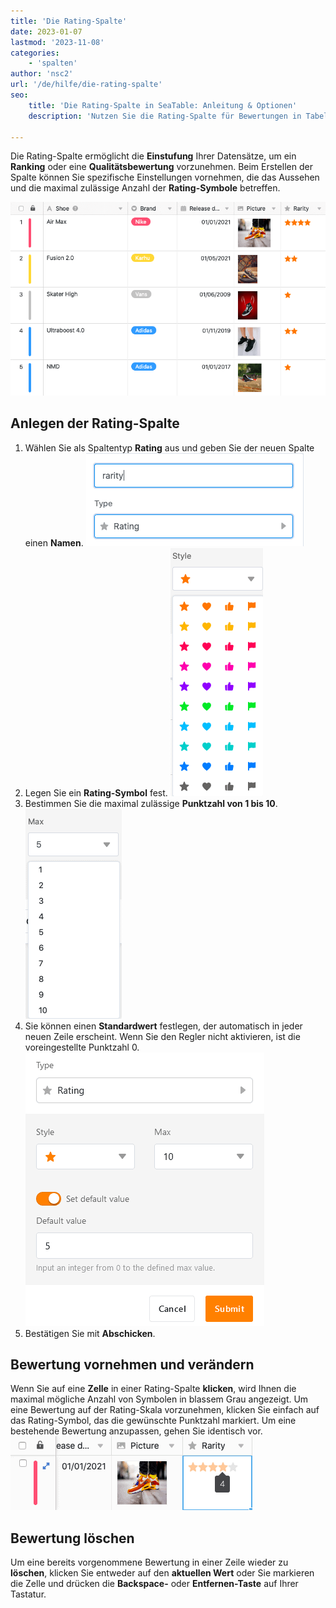 ```yaml
---
title: 'Die Rating-Spalte'
date: 2023-01-07
lastmod: '2023-11-08'
categories:
    - 'spalten'
author: 'nsc2'
url: '/de/hilfe/die-rating-spalte'
seo:
    title: 'Die Rating-Spalte in SeaTable: Anleitung & Optionen'
    description: 'Nutzen Sie die Rating-Spalte für Bewertungen in Tabellen, mit Symbolwahl, Skalen von 1 bis 10 und Standardwert. Ideal für Rankings, Feedback und Priorisierung.'

---
```


Die Rating-Spalte ermöglicht die **Einstufung** Ihrer Datensätze, um ein **Ranking** oder eine **Qualitätsbewertung** vorzunehmen. Beim Erstellen der Spalte können Sie spezifische Einstellungen vornehmen, die das Aussehen und die maximal zulässige Anzahl der **Rating-Symbole** betreffen.

![Beispiel-Tabelle mit einer Rating-Skala](images/example-table-rating-skala-1.png)

## Anlegen der Rating-Spalte

1. Wählen Sie als Spaltentyp **Rating** aus und geben Sie der neuen Spalte einen **Namen**.
![Geben Sie der Rating-Spalte einen Namen.](images/benennen.png) 
2. Legen Sie ein **Rating-Symbol** fest.
![Festlegung eines Rating-Symbols](images/style.png) 
3. Bestimmen Sie die maximal zulässige **Punktzahl von 1 bis 10**.
![Bestimmen Sie die maximal zulässige Bewertung](images/maximale-bewertung.png) 
4. Sie können einen **Standardwert** festlegen, der automatisch in jeder neuen Zeile erscheint. Wenn Sie den Regler nicht aktivieren, ist die voreingestellte Punktzahl 0.
![Set default value in a rating column](images/Set-default-value-in-a-rating-column.png) 
5. Bestätigen Sie mit **Abschicken**.

## Bewertung vornehmen und verändern

Wenn Sie auf eine **Zelle** in einer Rating-Spalte **klicken**, wird Ihnen die maximal mögliche Anzahl von Symbolen in blassem Grau angezeigt. Um eine Bewertung auf der Rating-Skala vorzunehmen, klicken Sie einfach auf das Rating-Symbol, das die gewünschte Punktzahl markiert. Um eine bestehende Bewertung anzupassen, gehen Sie identisch vor. ![Eine Bewertung anlegen und verändern](images/set-and-change-a-rating.png)

## Bewertung löschen

Um eine bereits vorgenommene Bewertung in einer Zeile wieder zu **löschen**, klicken Sie entweder auf den **aktuellen Wert** oder Sie markieren die Zelle und drücken die **Backspace-** oder **Entfernen-Taste** auf Ihrer Tastatur.
